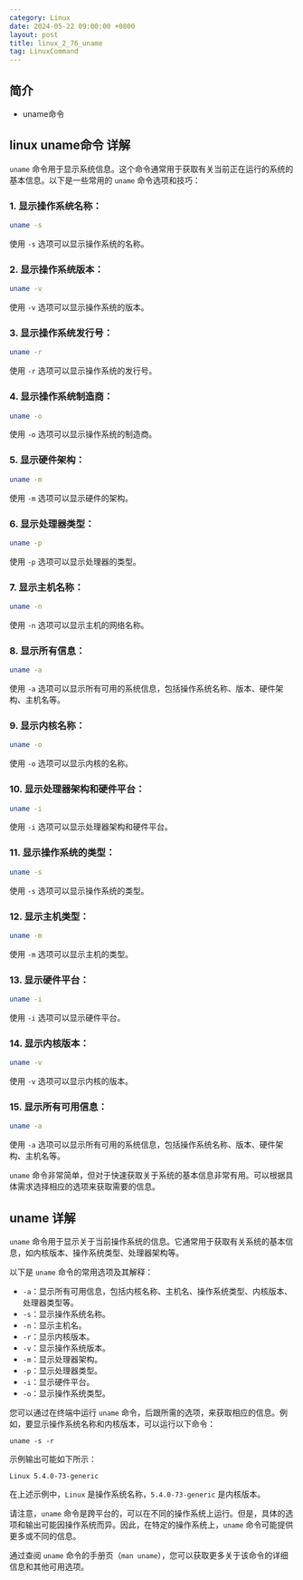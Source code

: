 ```yaml
---
category: Linux
date: 2024-05-22 09:00:00 +0800
layout: post
title: linux_2_76_uname
tag: LinuxCommand
---
```

## 简介

+ uname命令

## linux uname命令 详解

`uname` 命令用于显示系统信息。这个命令通常用于获取有关当前正在运行的系统的基本信息。以下是一些常用的 `uname` 命令选项和技巧：

### 1. **显示操作系统名称：**
```bash
uname -s
```
使用 `-s` 选项可以显示操作系统的名称。

### 2. **显示操作系统版本：**
```bash
uname -v
```
使用 `-v` 选项可以显示操作系统的版本。

### 3. **显示操作系统发行号：**
```bash
uname -r
```
使用 `-r` 选项可以显示操作系统的发行号。

### 4. **显示操作系统制造商：**
```bash
uname -o
```
使用 `-o` 选项可以显示操作系统的制造商。

### 5. **显示硬件架构：**
```bash
uname -m
```
使用 `-m` 选项可以显示硬件的架构。

### 6. **显示处理器类型：**
```bash
uname -p
```
使用 `-p` 选项可以显示处理器的类型。

### 7. **显示主机名称：**
```bash
uname -n
```
使用 `-n` 选项可以显示主机的网络名称。

### 8. **显示所有信息：**
```bash
uname -a
```
使用 `-a` 选项可以显示所有可用的系统信息，包括操作系统名称、版本、硬件架构、主机名等。

### 9. **显示内核名称：**
```bash
uname -o
```
使用 `-o` 选项可以显示内核的名称。

### 10. **显示处理器架构和硬件平台：**
```bash
uname -i
```
使用 `-i` 选项可以显示处理器架构和硬件平台。

### 11. **显示操作系统的类型：**
```bash
uname -s
```
使用 `-s` 选项可以显示操作系统的类型。

### 12. **显示主机类型：**
```bash
uname -m
```
使用 `-m` 选项可以显示主机的类型。

### 13. **显示硬件平台：**
```bash
uname -i
```
使用 `-i` 选项可以显示硬件平台。

### 14. **显示内核版本：**
```bash
uname -v
```
使用 `-v` 选项可以显示内核的版本。

### 15. **显示所有可用信息：**
```bash
uname -a
```
使用 `-a` 选项可以显示所有可用的系统信息，包括操作系统名称、版本、硬件架构、主机名等。

`uname` 命令非常简单，但对于快速获取关于系统的基本信息非常有用。可以根据具体需求选择相应的选项来获取需要的信息。

## uname 详解

`uname` 命令用于显示关于当前操作系统的信息。它通常用于获取有关系统的基本信息，如内核版本、操作系统类型、处理器架构等。

以下是 `uname` 命令的常用选项及其解释：

- `-a`：显示所有可用信息，包括内核名称、主机名、操作系统类型、内核版本、处理器类型等。
- `-s`：显示操作系统名称。
- `-n`：显示主机名。
- `-r`：显示内核版本。
- `-v`：显示操作系统版本。
- `-m`：显示处理器架构。
- `-p`：显示处理器类型。
- `-i`：显示硬件平台。
- `-o`：显示操作系统类型。

您可以通过在终端中运行 `uname` 命令，后跟所需的选项，来获取相应的信息。例如，要显示操作系统名称和内核版本，可以运行以下命令：

```
uname -s -r
```

示例输出可能如下所示：

```
Linux 5.4.0-73-generic
```

在上述示例中，`Linux` 是操作系统名称，`5.4.0-73-generic` 是内核版本。

请注意，`uname` 命令是跨平台的，可以在不同的操作系统上运行。但是，具体的选项和输出可能因操作系统而异。因此，在特定的操作系统上，`uname` 命令可能提供更多或不同的信息。

通过查阅 `uname` 命令的手册页（`man uname`），您可以获取更多关于该命令的详细信息和其他可用选项。